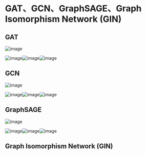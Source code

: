 
# GAT、GCN、GraphSAGE、Graph Isomorphism Network (GIN)
## GAT

![image](https://github.com/66xiu/emotion-recogniton-repo/assets/109055774/e27d16fc-31ce-4f10-a5b1-e44acc394028)


![image](https://github.com/66xiu/emotion-recogniton-repo/assets/109055774/3aded5d6-6cf7-4a55-b466-a460f1965d76)![image](https://github.com/66xiu/emotion-recogniton-repo/assets/109055774/7b24da48-173e-445e-b374-0b30323c9998)![image](https://github.com/66xiu/emotion-recogniton-repo/assets/109055774/929e90c8-bfe0-4345-9efe-491411b05d16)


## GCN

![image](https://github.com/66xiu/emotion-recogniton-repo/assets/109055774/23371692-0e25-41c5-a9f0-445d6ec854fc)


![image](https://github.com/66xiu/emotion-recogniton-repo/assets/109055774/2b8d30a2-1a7e-4106-88e2-db680d786c80)![image](https://github.com/66xiu/emotion-recogniton-repo/assets/109055774/82774b38-99fc-4ec9-b166-c0148f0d1802)![image](https://github.com/66xiu/emotion-recogniton-repo/assets/109055774/b65ac699-e9cd-4c98-9d2b-87d375033b2c)





## GraphSAGE
![image](https://github.com/66xiu/emotion-recogniton-repo/assets/109055774/056a99a3-0208-433e-b595-7ef816c8e9bc)

![image](https://github.com/66xiu/emotion-recogniton-repo/assets/109055774/8f8154ab-1dee-4a58-a3b3-84851a820838)![image](https://github.com/66xiu/emotion-recogniton-repo/assets/109055774/8f248c5b-e545-4cc0-8007-46c41597ce61)![image](https://github.com/66xiu/emotion-recogniton-repo/assets/109055774/7e55940b-4167-4d5a-b632-a77384d913a5)







## Graph Isomorphism Network (GIN)

